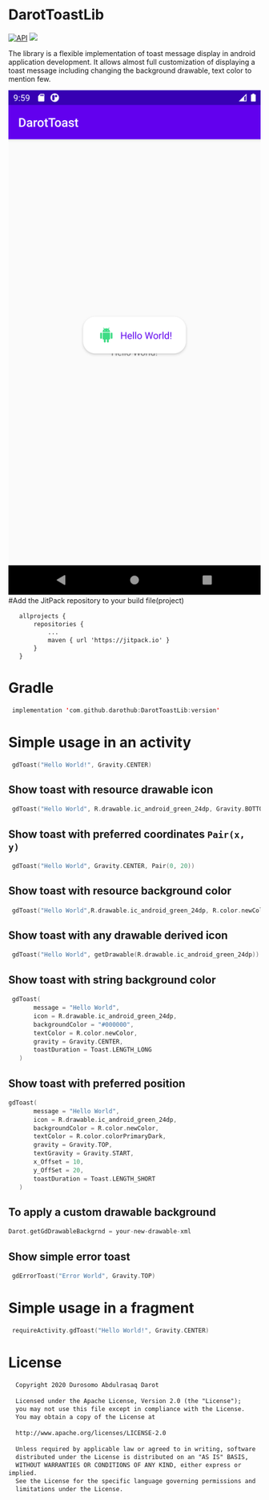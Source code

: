 # DarotToastLib

[![API](https://img.shields.io/badge/API-21%2B-brightgreen.svg?style=flat)](https://android-arsenal.com/api?level=21)
[![](https://jitpack.io/v/darothub/darotToastLib.svg)](https://jitpack.io/#darothub/darotToastLib)

The library is a flexible implementation of toast message display in android application development. It allows almost full customization
of displaying a toast message including changing the background drawable, text color to mention few.

![Screenshot](app/src/main/res/mipmap-xxxhdpi/Screenshot.png)
#Add the JitPack repository to your build file(project)
 ```
 	allprojects {
		repositories {
			...
			maven { url 'https://jitpack.io' }
		}
	}
 ```
# Gradle

 ```kotlin
  implementation 'com.github.darothub:DarotToastLib:version'
 ```
 # Simple usage in an activity
 ```kotlin
  gdToast("Hello World!", Gravity.CENTER)
 ```
 ## Show toast with resource drawable icon
 ```kotlin
  gdToast("Hello World", R.drawable.ic_android_green_24dp, Gravity.BOTTOM)
 ```
 ## Show toast with preferred coordinates ```Pair(x, y)```
 ```kotlin
  gdToast("Hello World", Gravity.CENTER, Pair(0, 20))
 ```
 ## Show toast with resource background color
 ```kotlin
  gdToast("Hello World",R.drawable.ic_android_green_24dp, R.color.newColor, Gravity.BOTTOM)
 ```
 ## Show toast with any drawable derived icon
 ```kotlin
  gdToast("Hello World", getDrawable(R.drawable.ic_android_green_24dp))
 ```
 ## Show toast with string background color
 ```kotlin
  gdToast(
        message = "Hello World",
        icon = R.drawable.ic_android_green_24dp,
        backgroundColor = "#000000",
        textColor = R.color.newColor,
        gravity = Gravity.CENTER,
        toastDuration = Toast.LENGTH_LONG
    )
 ```
  ## Show toast with preferred position
 ```kotlin
 gdToast(
        message = "Hello World",
        icon = R.drawable.ic_android_green_24dp,
        backgroundColor = R.color.newColor,
        textColor = R.color.colorPrimaryDark,
        gravity = Gravity.TOP,
        textGravity = Gravity.START,
        x_Offset = 10,
        y_OffSet = 20,
        toastDuration = Toast.LENGTH_SHORT
    )
 ```
  ## To apply a custom drawable background
 ```kotlin
 Darot.getGdDrawableBackgrnd = your-new-drawable-xml
 ```
 ## Show simple error toast
```kotlin
 gdErrorToast("Error World", Gravity.TOP)
 ```
# Simple usage in a fragment
 ```kotlin
  requireActivity.gdToast("Hello World!", Gravity.CENTER)
 ```
# License

 ```
   Copyright 2020 Durosomo Abdulrasaq Darot

   Licensed under the Apache License, Version 2.0 (the "License");
   you may not use this file except in compliance with the License.
   You may obtain a copy of the License at

   http://www.apache.org/licenses/LICENSE-2.0

   Unless required by applicable law or agreed to in writing, software
   distributed under the License is distributed on an "AS IS" BASIS,
   WITHOUT WARRANTIES OR CONDITIONS OF ANY KIND, either express or implied.
   See the License for the specific language governing permissions and
   limitations under the License.
 ```

